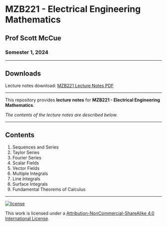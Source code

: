 # MZB221 - Electrical Engineering Mathematics

## Prof Scott McCue

### Semester 1, 2024

---

## Downloads

Lecture notes download: [MZB221 Lecture Notes PDF](https://www.github.com/Tarang74/MZB221/raw/main/MZB221%20Lecture%20Notes.pdf)

---

This repository provides **lecture notes** for **MZB221 - Electrical Engineering Mathematics**.

*The contents of the lecture notes are described below.*

---

## Contents

1. Sequences and Series
2. Taylor Series
3. Fourier Series
4. Scalar Fields
5. Vector Fields
6. Multiple Integrals
7. Line Integrals
8. Surface Integrals
9. Fundamental Theorems of Calculus

---

[![license](https://forthebadge.com/images/badges/cc-nc-sa.svg)](http://creativecommons.org/licenses/by-nc-sa/4.0/)

This work is licensed under a [Attribution-NonCommercial-ShareAlike 4.0 International License](http://creativecommons.org/licenses/by-nc-sa/4.0/).
